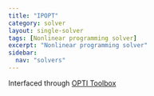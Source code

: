 ```yaml
---
title: "IPOPT"
category: solver
layout: single-solver
tags: [Nonlinear programming solver]
excerpt: "Nonlinear programming solver"
sidebar:
  nav: "solvers"
---
```


Interfaced through [OPTI Toolbox](http://www.i2c2.aut.ac.nz/Wiki/OPTI/)

